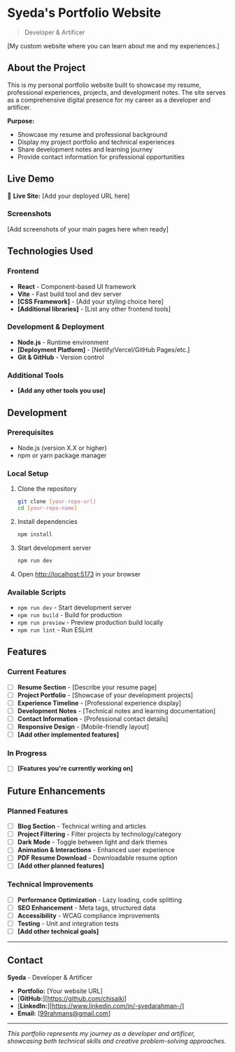 # Syeda's Portfolio Website

> Developer & Artificer

[My custom website where you can learn about me and my experiences.]

## About the Project

This is my personal portfolio website built to showcase my resume, professional experiences, projects, and development notes. The site serves as a comprehensive digital presence for my career as a developer and artificer.

**Purpose:**
- Showcase my resume and professional background
- Display my project portfolio and technical experiences
- Share development notes and learning journey
- Provide contact information for professional opportunities

## Live Demo

🔗 **Live Site:** [Add your deployed URL here]

### Screenshots
[Add screenshots of your main pages here when ready]

## Technologies Used

### Frontend
- **React** - Component-based UI framework
- **Vite** - Fast build tool and dev server
- **[CSS Framework]** - [Add your styling choice here]
- **[Additional libraries]** - [List any other frontend tools]

### Development & Deployment
- **Node.js** - Runtime environment
- **[Deployment Platform]** - [Netlify/Vercel/GitHub Pages/etc.]
- **Git & GitHub** - Version control

### Additional Tools
- **[Add any other tools you use]**

## Development

### Prerequisites
- Node.js (version X.X or higher)
- npm or yarn package manager

### Local Setup
1. Clone the repository
   ```bash
   git clone [your-repo-url]
   cd [your-repo-name]
   ```

2. Install dependencies
   ```bash
   npm install
   ```

3. Start development server
   ```bash
   npm run dev
   ```

4. Open [http://localhost:5173](http://localhost:5173) in your browser

### Available Scripts
- `npm run dev` - Start development server
- `npm run build` - Build for production
- `npm run preview` - Preview production build locally
- `npm run lint` - Run ESLint

## Features

### Current Features
- [ ] **Resume Section** - [Describe your resume page]
- [ ] **Project Portfolio** - [Showcase of your development projects]
- [ ] **Experience Timeline** - [Professional experience display]
- [ ] **Development Notes** - [Technical notes and learning documentation]
- [ ] **Contact Information** - [Professional contact details]
- [ ] **Responsive Design** - [Mobile-friendly layout]
- [ ] **[Add other implemented features]**

### In Progress
- [ ] **[Features you're currently working on]**

## Future Enhancements

### Planned Features
- [ ] **Blog Section** - Technical writing and articles
- [ ] **Project Filtering** - Filter projects by technology/category
- [ ] **Dark Mode** - Toggle between light and dark themes
- [ ] **Animation & Interactions** - Enhanced user experience
- [ ] **PDF Resume Download** - Downloadable resume option
- [ ] **[Add other planned features]**

### Technical Improvements
- [ ] **Performance Optimization** - Lazy loading, code splitting
- [ ] **SEO Enhancement** - Meta tags, structured data
- [ ] **Accessibility** - WCAG compliance improvements
- [ ] **Testing** - Unit and integration tests
- [ ] **[Add other technical goals]**

---

## Contact

**Syeda** - Developer & Artificer

- **Portfolio:** [Your website URL]
- [**GitHub:**][https://github.com/chisaiki]
- [**LinkedIn:**][https://www.linkedin.com/in/-syedarahman-/]
- **Email:** [99rahmans@gmail.com]

---

*This portfolio represents my journey as a developer and artificer, showcasing both technical skills and creative problem-solving approaches.*
